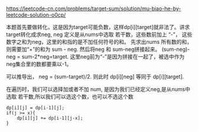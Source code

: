 https://leetcode-cn.com/problems/target-sum/solution/mu-biao-he-by-leetcode-solution-o0cp/


本题首先要做转化，这是因为target可能负数，这样dp[i][target]就非法了。讲求target转化成求neg, neg 定义是从nums中选取 若干数，这些数前加上 “-”， 这些数字之和为neg，这里的和指的是不加任何符号的和。 先求出nums 所有数的和，则需要加“+”的和为 sum - neg. 然后将neg 和 sum-neg拼接起来。 (sum-neg)-neg = sum-2*neg=target. 这里neg前为“-”是因为拼接在一起了，被选中作为neg集合里的数都要乘以-1。

可以推导出， neg = (sum-target)/2. 则此时 dp[i][neg] 等同于 dp[i][target].

在遍历时，我们可以选择加或者不加 num, 是因为我们已经定义neg,是从nums中选取 若干数,所以我们可以选这个数，也可以不选这个数
```
dp[i][j] = dp[i-1][j];
if(j >= x){
    dp[i][j] += dp[i-1][j-x];
}
```
